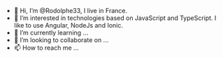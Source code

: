 - 👋 Hi, I’m @Rodolphe33, I live in France.
- 👀 I’m interested in technologies based on JavaScript and TypeScript. I like to use Angular, NodeJs and Ionic.
- 🌱 I’m currently learning ...
- 💞️ I’m looking to collaborate on ...
- 📫 How to reach me ...

<!---
Rodolphe33/Rodolphe33 is a ✨ special ✨ repository because its `README.md` (this file) appears on your GitHub profile.
You can click the Preview link to take a look at your changes.
--->
